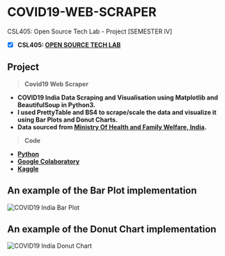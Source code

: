 # COVID19-WEB-SCRAPER
 CSL405: Open Source Tech Lab - Project [SEMESTER IV]

 - [x] **CSL405: [OPEN SOURCE TECH LAB](https://github.com/Amey-Thakur/OPEN-SOURCE-TECH-LAB)**

## Project
 
 >**Covid19 Web Scraper**
 
 - **COVID19 India Data Scraping and Visualisation using Matplotlib and BeautifulSoup in Python3.**
 - **I used PrettyTable and BS4 to scrape/scale the data and visualize it using Bar Plots and Donut Charts.**
 - **Data sourced from [Ministry Of Health and Family Welfare, India](https://www.mohfw.gov.in).**

 >**Code**
 - **[Python](https://github.com/Amey-Thakur/COVID19-WEB-SCRAPER/blob/main/Covid19_Web_Scraper.py)**
 - **[Google Colaboratory](https://github.com/Amey-Thakur/COVID19-WEB-SCRAPER/blob/main/Covid19_Web_Scraper.ipynb)**
 - **[Kaggle](https://www.kaggle.com/ameythakur20/covid19-web-scraper)**

## An example of the Bar Plot implementation

![COVID19 India Bar Plot](https://user-images.githubusercontent.com/54937357/152668618-5c6e27ab-01ed-47ef-b531-9311d2cd94e0.jpg)

## An example of the Donut Chart implementation

![COVID19 India Donut Chart](https://user-images.githubusercontent.com/54937357/152668640-f2e54233-3e51-4381-b2d1-5e96f47a6203.jpg)
